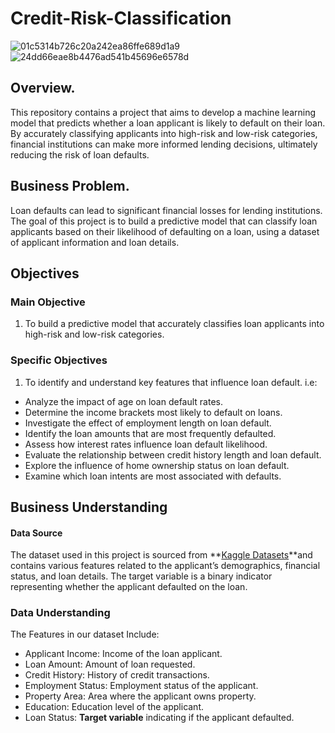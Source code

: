 # Credit-Risk-Classification
![01c5314b726c20a242ea86ffe689d1a9](https://github.com/user-attachments/assets/9be8c86d-0ffe-4b91-93e6-a60bb31c74cc)![24dd66eae8b4476ad541b45696e6578d](https://github.com/user-attachments/assets/e158c638-53f3-4221-88b3-1e0b32da0f2b)


## Overview.
This repository contains a project that aims to develop a machine learning model that predicts whether a loan applicant is likely to default on their loan. By accurately classifying applicants into high-risk and low-risk categories, financial institutions can make more informed lending decisions, ultimately reducing the risk of loan defaults.
## Business Problem.
Loan defaults can lead to significant financial losses for lending institutions. The goal of this project is to build a predictive model that can classify loan applicants based on their likelihood of defaulting on a loan, using a dataset of applicant information and loan details.

## Objectives
### Main Objective
1. To build a predictive model that accurately classifies loan applicants into high-risk and low-risk categories.
### Specific Objectives
1. To identify and understand key features that influence loan default. i.e:

- Analyze the impact of age on loan default rates.
- Determine the income brackets most likely to default on loans.
- Investigate the effect of employment length on loan default.
- Identify the loan amounts that are most frequently defaulted.
- Assess how interest rates influence loan default likelihood.
- Evaluate the relationship between credit history length and loan default.
- Explore the influence of home ownership status on loan default.
- Examine which loan intents are most associated with defaults.

## Business Understanding
#### Data Source
The dataset used in this project is sourced from **[Kaggle Datasets](https://www.kaggle.com/datasets)**and contains various features related to the applicant’s demographics, financial status, and loan details. The target variable is a binary indicator representing whether the applicant defaulted on the loan.
### Data Understanding
The Features in our dataset Include:
- Applicant Income: Income of the loan applicant.
- Loan Amount: Amount of loan requested.
- Credit History: History of credit transactions.
- Employment Status: Employment status of the applicant.
- Property Area: Area where the applicant owns property.
- Education: Education level of the applicant.
- Loan Status: **Target variable** indicating if the applicant defaulted.
